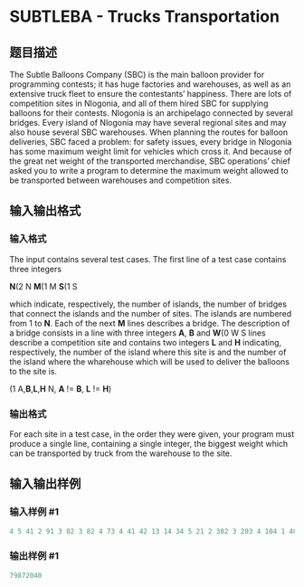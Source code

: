 # SUBTLEBA - Trucks Transportation

## 题目描述

The Subtle Balloons Company (SBC) is the main balloon provider for programming contests; it has huge factories and warehouses, as well as an extensive truck fleet to ensure the contestants’ happiness. There are lots of competition sites in Nlogonia, and all of them hired SBC for supplying balloons for their contests. Nlogonia is an archipelago connected by several bridges. Every island of Nlogonia may have several regional sites and may also house several SBC warehouses. When planning the routes for balloon deliveries, SBC faced a problem: for safety issues, every bridge in Nlogonia has some maximum weight limit for vehicles which cross it. And because of the great net weight of the transported merchandise, SBC operations’ chief asked you to write a program to determine the maximum weight allowed to be transported between warehouses and competition sites.

## 输入输出格式

### 输入格式

The input contains several test cases. The first line of a test case contains three integers

**N**(2 N **M**(1 M **S**(1 S

which indicate, respectively, the number of islands, the number of bridges that connect the islands and the number of sites. The islands are numbered from 1 to **N**. Each of the next **M** lines describes a bridge. The description of a bridge consists in a line with three integers **A**, **B** and **W**(0 W S lines describe a competition site and contains two integers **L** and **H** indicating, respectively, the number of the island where this site is and the number of the island where the wharehouse which will be used to deliver the balloons to the site is.

(1 A,**B**,**L**,**H** N, **A** != **B**, **L** != **H**)

### 输出格式

For each site in a test case, in the order they were given, your program must produce a single line, containing a single integer, the biggest weight which can be transported by truck from the warehouse to the site.

## 输入输出样例

### 输入样例 #1

```cpp
4 5 41 2 91 3 02 3 82 4 73 4 41 42 13 14 34 5 21 2 302 3 203 4 104 1 402 4 501 31 2
```


### 输出样例 #1

```cpp
79872040
```


